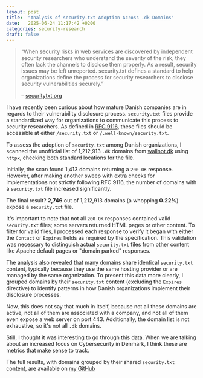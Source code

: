 ```yaml
---
layout: post
title:  "Analysis of security.txt Adoption Across .dk Domains"
date:   2025-06-24 11:17:42 +0200
categories: security-research
draft: false
---
```


> “When security risks in web services are discovered by independent security researchers who understand the severity of the risk, they often lack the channels to disclose them properly. As a result, security issues may be left unreported. security.txt defines a standard to help organizations define the process for security researchers to disclose security vulnerabilities securely.”
>
> – [securitytxt.org](https://securitytxt.org/)

I have recently been curious about how mature Danish companies are in regards to their vulnerability disclosure process. `security.txt` files provide a standardized way for organizations to communicate this process to security researchers. As defined in [RFC 9116](https://www.rfc-editor.org/rfc/rfc9116.html), these files should be accessible at either `/security.txt` or `/.well-known/security.txt`.

To assess the adoption of `security.txt` among Danish organizations, I scanned the unofficial list of 1,212,913 `.dk` domains from [wallnot.dk](https://wallnot.dk/dotdk/) using `httpx`, checking both standard locations for the file.

Initially, the scan found 1,413 domains returning a `200 OK` response. However, after making another sweep with extra checks for implementations not strictly following RFC 9116, the number of domains with a `security.txt` file increased significantly.

The final result? **2,746** out of 1,212,913 domains (a whopping **0.22%**) expose a `security.txt` file.

It's important to note that not all `200 OK` responses contained valid `security.txt` files; some servers returned HTML pages or other content. To filter for valid files, I processed each response to verify it began with either the `Contact` or `Expires` fields as required by the specification. This validation was necessary to distinguish actual `security.txt` files from other content like Apache default pages or "domain parked" responses.

The analysis also revealed that many domains share identical `security.txt` content, typically because they use the same hosting provider or are managed by the same organization. To present this data more clearly, I grouped domains by their `security.txt` content (excluding the `Expires` directive) to identify patterns in how Danish organizations implement their disclosure processes.

Now, this does not say that much in itself, because not all these domains are active, not all of them are associated with a company, and not all of them even expose a web server on port 443. Additionally, the domain list is not exhaustive, so it's not all `.dk` domains.

Still, I thought it was interesting to go through this data. When we are talking about an increased focus on Cybersecurity in Denmark, I think these are metrics that make sense to track.

The full results, with domains grouped by their shared `security.txt` content, are available on [my GitHub](https://github.com/0xlimE/dk_security.txt)
